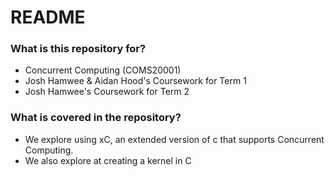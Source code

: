 # README

### What is this repository for?

- Concurrent Computing (COMS20001)
- Josh Hamwee & Aidan Hood's Coursework for Term 1
- Josh Hamwee's Coursework for Term 2

### What is covered in the repository?

- We explore using xC, an extended version of c that supports Concurrent Computing.
- We also explore at creating a kernel in C
